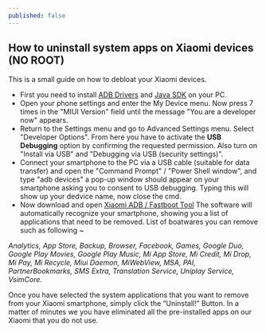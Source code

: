 ```yaml
---
published: false
---
```

## How to uninstall system apps on Xiaomi devices (NO ROOT)


This is a small guide on how to debloat your Xiaomi devices.

 - First you need to install [ADB Drivers](https://forum.xda-developers.com/t/official-tool-windows-adb-fastboot-and-drivers-15-seconds-adb-installer-v1-4-3.2588979/) and [Java SDK](https://www.oracle.com/java/technologies/javase-jdk14-downloads.html) on your PC.
 - Open your phone settings and enter the My Device menu. Now press 7 times in the "MIUI Version" field until the message "You are a developer now" appears.
 - Return to the Settings menu and go to Advanced Settings menu. Select "Developer Options". From here you have to activate the **USB Debugging** option by confirming the requested permission. Also turn on "Install via USB" and "Debugging via USB (security settings)".
 - Connect your smartphone to the PC via a USB cable (suitable for data transfer) and open the "Command Prompt" / "Power Shell window", and type "adb devices" a pop-up window should appear on your smartphone asking you to consent to USB debugging. Typing this will show up your dedvice name, now close the cmd.
 - Now download and open [Xiaomi ADB / Fastboot Tool](https://github.com/Szaki/XiaomiADBFastbootTools/releases/download/7.0/XiaomiADBFastbootTools.jar) The software will automatically recognize your smartphone, showing you a list of applications that need to be removed. List of boatwares you can remove such as following ~
 
*Analytics, App Store, Backup, Browser, Facebook, Games, Google Duo, Google Play Movies, Google Play Music, Mi App Store, Mi Credit, Mi Drop, Mi Pay, Mi Recycle, Miui Daemon, MiWebView, MSA, PAI, PartnerBookmarks, SMS Extra, Translation Service, Uniplay Service, VsimCore.*

Once you have selected the system applications that you want to remove from your Xiaomi smartphone, simply click the “Uninstall!” Button. In a matter of minutes we you have eliminated all the pre-installed apps on our Xiaomi that you do not use.
